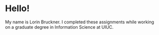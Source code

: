 # Hello!
My name is Lorin Bruckner. I completed these assignments while working on a graduate degree in Information Science at UIUC.
